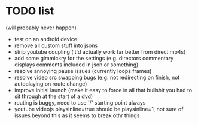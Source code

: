 # TODO list

(will probably never happen)

- test on an android device
- remove all custom stuff into jsons
- strip youtube coupling (it'd actually work far better from direct mp4s)
- add some gimmickry for the settings (e.g. directors commentary displays comments included in json or something)
- resolve annoying pause issues (currently loops frames)
- resolve video src swapping bugs (e.g. not redirecting on finish, not autoplaying on route change)
- improve initial launch (make it easy to force in all that bullshit you had to sit through at the start of a dvd)
- routing is buggy, need to use '/' starting point always
- youtube videojs playsinline=true should be playsinline=1, not sure of issues beyond this as it seems to break othr things